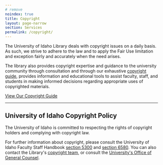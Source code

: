 ```yaml
---
# remove 
noindex: true
title: Copyright 
layout: page-narrow
section: Services
permalink: /copyright/
---
```


The University of Idaho Library deals with copyright issues on a daily basis. As such, we strive to adhere to the law and to apply the Fair Use limitation and exception fairly and accurately when the need arises.

The library also provides copyright expertise and guidance to the university community through consultation and through our exhaustive <a href="guide.html">copyright guide</a>, provides information and educational tools to assist faculty, staff, and students in making informed decisions regarding appropriate uses of copyrighted materials.

<div class="text-center">
	<a href="guide.html" class="btn btn-outline-pride-gold m-1" >View Our Copyright Guide </a>
</div>

---------

## University of Idaho Copyright Policy

The University of Idaho is committed to respecting the rights of copyright holders and complying with copyright law.

For further information about copyright, please consult the University of Idaho Faculty Staff Handbook <a href="https://www.uidaho.edu/policies/fsh/5/5300">section 5300</a> and <a href="https://www.uidaho.edu/policies/fsh/6/6580">section 6580</a>. 
You can also contact the Library's <a href="mailto:lib-copyright@uidaho.edu">copyright team</a>, or consult the <a href="https://www.uidaho.edu/leadership/general-counsel">University's Office of General Counsel</a>.
